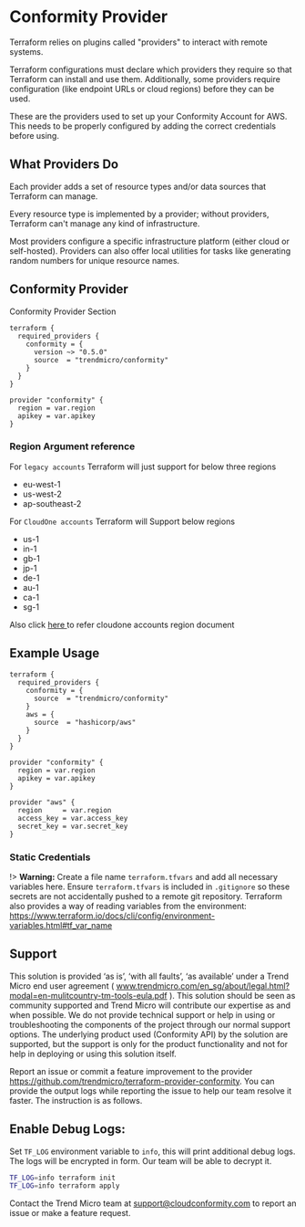 # Conformity Provider
Terraform relies on plugins called "providers" to interact with remote systems.

Terraform configurations must declare which providers they require so that Terraform can install and use them. Additionally, some providers require configuration (like endpoint URLs or cloud regions) before they can be used.

These are the providers used to set up your Conformity Account for AWS. This needs to be properly configured by adding the correct credentials before using.

## What Providers Do

Each provider adds a set of resource types and/or data sources that Terraform can manage.

Every resource type is implemented by a provider; without providers, Terraform can't manage any kind of infrastructure.

Most providers configure a specific infrastructure platform (either cloud or self-hosted). Providers can also offer local utilities for tasks like generating random numbers for unique resource names.

## Conformity Provider
Conformity Provider Section

```hcl
terraform {
  required_providers {
    conformity = {
      version ~> "0.5.0"
      source  = "trendmicro/conformity"
    }
  }
}

provider "conformity" {
  region = var.region
  apikey = var.apikey
}
```
### Region Argument reference

For `legacy accounts` Terraform will just support for below three regions
  * eu-west-1
  * us-west-2
  * ap-southeast-2 

For `CloudOne accounts` Terraform will Support below regions
  * us-1
  * in-1
  * gb-1
  * jp-1
  * de-1
  * au-1
  * ca-1
  * sg-1
   

Also click <a href="https://cloudone.trendmicro.com/docs/identity-and-account-management/c1-regions/"> here </a> to refer cloudone accounts region document

## Example Usage
```hcl
terraform {
  required_providers {
    conformity = {      
      source  = "trendmicro/conformity"
    }
    aws = {
      source  = "hashicorp/aws"      
    }
  }
}

provider "conformity" {
  region = var.region
  apikey = var.apikey
}

provider "aws" {
  region     = var.region
  access_key = var.access_key
  secret_key = var.secret_key
}
```

### Static Credentials

!> **Warning:** Create a file name `terraform.tfvars` and add all necessary variables here.
Ensure `terraform.tfvars` is included in `.gitignore` so these secrets are not accidentally
pushed to a remote git repository. Terraform also provides a way of reading variables from
the environment: https://www.terraform.io/docs/cli/config/environment-variables.html#tf_var_name

## Support

This solution is provided ‘as is’, ‘with all faults’, ‘as available’ under a Trend Micro end user agreement ( www.trendmicro.com/en_sg/about/legal.html?modal=en-mulitcountry-tm-tools-eula.pdf ). This solution should be seen as community supported and Trend Micro will contribute our expertise as and when possible. We do not provide technical support or help in using or troubleshooting the components of the project through our normal support options. The underlying product used (Conformity API) by the solution are supported, but the support is only for the product functionality and not for help in deploying or using this solution itself.

Report an issue or commit a feature improvement to the provider https://github.com/trendmicro/terraform-provider-conformity. You can provide the output logs while reporting the issue to help our team resolve it faster. The instruction is as follows.

## Enable Debug Logs:

Set `TF_LOG` environment variable to `info`, this will print additional debug logs. The logs will be encrypted in form. Our team will be able to decrypt it.

```sh
TF_LOG=info terraform init
TF_LOG=info terraform apply
```

Contact the Trend Micro team at support@cloudconformity.com to report an issue or make a feature request.
